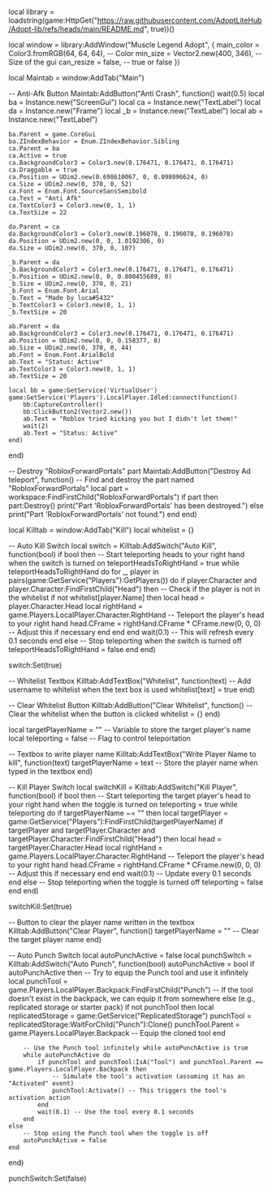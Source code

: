 local library = loadstring(game:HttpGet("https://raw.githubusercontent.com/AdoptLiteHub/Adopt-lib/refs/heads/main/README.md", true))()

local window = library:AddWindow("Muscle Legend Adopt", {
    main_color = Color3.fromRGB(64, 64, 64), -- Color
    min_size = Vector2.new(400, 346), -- Size of the gui
    can_resize = false, -- true or false
})

local Maintab = window:AddTab("Main")

-- Anti-Afk Button
Maintab:AddButton("Anti Crash", function()
    wait(0.5)
    local ba = Instance.new("ScreenGui")
    local ca = Instance.new("TextLabel")
    local da = Instance.new("Frame")
    local _b = Instance.new("TextLabel")
    local ab = Instance.new("TextLabel")

    ba.Parent = game.CoreGui
    ba.ZIndexBehavior = Enum.ZIndexBehavior.Sibling
    ca.Parent = ba
    ca.Active = true
    ca.BackgroundColor3 = Color3.new(0.176471, 0.176471, 0.176471)
    ca.Draggable = true
    ca.Position = UDim2.new(0.698610067, 0, 0.098096624, 0)
    ca.Size = UDim2.new(0, 370, 0, 52)
    ca.Font = Enum.Font.SourceSansSemibold
    ca.Text = "Anti Afk"
    ca.TextColor3 = Color3.new(0, 1, 1)
    ca.TextSize = 22

    da.Parent = ca
    da.BackgroundColor3 = Color3.new(0.196078, 0.196078, 0.196078)
    da.Position = UDim2.new(0, 0, 1.0192306, 0)
    da.Size = UDim2.new(0, 370, 0, 107)

    _b.Parent = da
    _b.BackgroundColor3 = Color3.new(0.176471, 0.176471, 0.176471)
    _b.Position = UDim2.new(0, 0, 0.800455689, 0)
    _b.Size = UDim2.new(0, 370, 0, 21)
    _b.Font = Enum.Font.Arial
    _b.Text = "Made by luca#5432"
    _b.TextColor3 = Color3.new(0, 1, 1)
    _b.TextSize = 20

    ab.Parent = da
    ab.BackgroundColor3 = Color3.new(0.176471, 0.176471, 0.176471)
    ab.Position = UDim2.new(0, 0, 0.158377, 0)
    ab.Size = UDim2.new(0, 370, 0, 44)
    ab.Font = Enum.Font.ArialBold
    ab.Text = "Status: Active"
    ab.TextColor3 = Color3.new(0, 1, 1)
    ab.TextSize = 20

    local bb = game:GetService('VirtualUser')
    game:GetService('Players').LocalPlayer.Idled:connect(function()
        bb:CaptureController()
        bb:ClickButton2(Vector2.new())
        ab.Text = "Roblox tried kicking you but I didn't let them!"
        wait(2)
        ab.Text = "Status: Active"
    end)
end)

-- Destroy "RobloxForwardPortals" part
Maintab:AddButton("Destroy Ad teleport", function()
    -- Find and destroy the part named "RobloxForwardPortals"
    local part = workspace:FindFirstChild("RobloxForwardPortals")
    if part then
        part:Destroy()
        print("Part 'RobloxForwardPortals' has been destroyed.")
    else
        print("Part 'RobloxForwardPortals' not found.")
    end
end)

local Killtab = window:AddTab("Kill")
local whitelist = {}

-- Auto Kill Switch
local switch = Killtab:AddSwitch("Auto Kill", function(bool)
    if bool then
        -- Start teleporting heads to your right hand when the switch is turned on
        teleportHeadsToRightHand = true
        while teleportHeadsToRightHand do
            for _, player in pairs(game:GetService("Players"):GetPlayers()) do
                if player.Character and player.Character:FindFirstChild("Head") then
                    -- Check if the player is not in the whitelist
                    if not whitelist[player.Name] then
                        local head = player.Character.Head
                        local rightHand = game.Players.LocalPlayer.Character.RightHand
                        -- Teleport the player's head to your right hand
                        head.CFrame = rightHand.CFrame * CFrame.new(0, 0, 0)  -- Adjust this if necessary
                    end
                end
            end
            wait(0.1)  -- This will refresh every 0.1 seconds
        end
    else
        -- Stop teleporting when the switch is turned off
        teleportHeadsToRightHand = false
    end
end)

switch:Set(true)

-- Whitelist Textbox
Killtab:AddTextBox("Whitelist", function(text)
    -- Add username to whitelist when the text box is used
    whitelist[text] = true
end)

-- Clear Whitelist Button
Killtab:AddButton("Clear Whitelist", function()
    -- Clear the whitelist when the button is clicked
    whitelist = {}
end)

local targetPlayerName = ""  -- Variable to store the target player's name
local teleporting = false  -- Flag to control teleportation

-- Textbox to write player name
Killtab:AddTextBox("Write Player Name to kill", function(text)
    targetPlayerName = text  -- Store the player name when typed in the textbox
end)

-- Kill Player Switch
local switchKill = Killtab:AddSwitch("Kill Player", function(bool)
    if bool then
        -- Start teleporting the target player's head to your right hand when the toggle is turned on
        teleporting = true
        while teleporting do
            if targetPlayerName ~= "" then
                local targetPlayer = game:GetService("Players"):FindFirstChild(targetPlayerName)
                if targetPlayer and targetPlayer.Character and targetPlayer.Character:FindFirstChild("Head") then
                    local head = targetPlayer.Character.Head
                    local rightHand = game.Players.LocalPlayer.Character.RightHand
                    -- Teleport the player's head to your right hand
                    head.CFrame = rightHand.CFrame * CFrame.new(0, 0, 0)  -- Adjust this if necessary
                end
            end
            wait(0.1)  -- Update every 0.1 seconds
        end
    else
        -- Stop teleporting when the toggle is turned off
        teleporting = false
    end
end)

switchKill:Set(true)

-- Button to clear the player name written in the textbox
Killtab:AddButton("Clear Player", function()
    targetPlayerName = ""  -- Clear the target player name
end)

-- Auto Punch Switch
local autoPunchActive = false
local punchSwitch = Killtab:AddSwitch("Auto Punch", function(bool)
    autoPunchActive = bool
    if autoPunchActive then
        -- Try to equip the Punch tool and use it infinitely
        local punchTool = game.Players.LocalPlayer.Backpack:FindFirstChild("Punch")
        -- If the tool doesn't exist in the backpack, we can equip it from somewhere else (e.g., replicated storage or starter pack)
        if not punchTool then
            local replicatedStorage = game:GetService("ReplicatedStorage")
            punchTool = replicatedStorage:WaitForChild("Punch"):Clone()
            punchTool.Parent = game.Players.LocalPlayer.Backpack -- Equip the cloned tool
        end

        -- Use the Punch tool infinitely while autoPunchActive is true
        while autoPunchActive do
            if punchTool and punchTool:IsA("Tool") and punchTool.Parent == game.Players.LocalPlayer.Backpack then
                -- Simulate the tool's activation (assuming it has an "Activated" event)
                punchTool:Activate() -- This triggers the tool's activation action
            end
            wait(0.1) -- Use the tool every 0.1 seconds
        end
    else
        -- Stop using the Punch tool when the toggle is off
        autoPunchActive = false
    end
end)

punchSwitch:Set(false)

